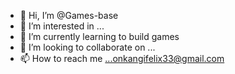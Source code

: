 - 👋 Hi, I’m @Games-base
- 👀 I’m interested in ...
- 🌱 I’m currently learning to build games
- 💞️ I’m looking to collaborate on ...
- 📫 How to reach me ...onkangifelix33@gmail.com

<!---
Games-base/Games-base is a ✨ special ✨ repository because its `README.md` (this file) appears on your GitHub profile.
You can click the Preview link to take a look at your changes.
--->

